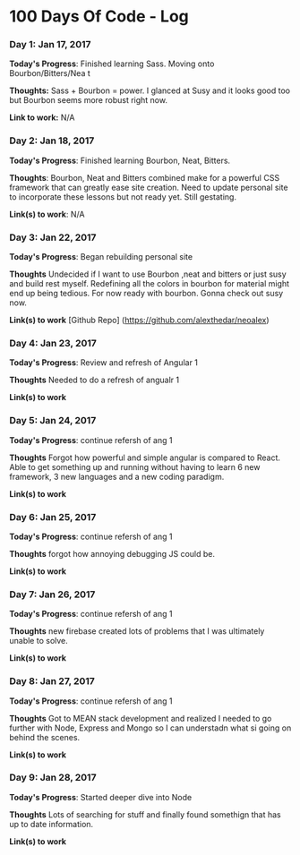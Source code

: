 # 100 Days Of Code - Log

### Day 1: Jan 17, 2017


**Today's Progress**: Finished learning Sass.  Moving onto Bourbon/Bitters/Nea t

**Thoughts:** Sass + Bourbon = power.  I glanced at Susy and it looks good too but Bourbon seems more robust right now.  

**Link to work:** N/A

### Day 2: Jan 18, 2017


**Today's Progress**: Finished learning Bourbon, Neat, Bitters.

**Thoughts**: Bourbon, Neat and Bitters combined make for a powerful CSS framework that can greatly ease site creation.  Need to update personal site to incorporate these lessons but not ready yet.  Still gestating.

**Link(s) to work**: N/A


### Day 3: Jan 22, 2017

**Today's Progress**: Began rebuilding personal site

**Thoughts** Undecided if I want to use Bourbon ,neat and bitters or just susy and build rest myself.  Redefining all the colors in bourbon for material might end up being tedious.  For now ready with bourbon.  Gonna check out susy now.

**Link(s) to work**  [Github Repo] (https://github.com/alexthedar/neoalex)

### Day 4: Jan 23, 2017

**Today's Progress**: Review and refresh of Angular 1

**Thoughts** Needed to do a refresh of angualr 1

**Link(s) to work**  

### Day 5: Jan 24, 2017

**Today's Progress**: continue refersh of ang 1

**Thoughts** Forgot how powerful and simple angular is compared to React.  Able to get something up and running without having to learn 6 new framework, 3 new languages and a new coding paradigm.

**Link(s) to work** 


### Day 6: Jan 25, 2017

**Today's Progress**: continue refersh of ang 1

**Thoughts** forgot how annoying debugging JS could be.

**Link(s) to work** 

### Day 7: Jan 26, 2017

**Today's Progress**: continue refersh of ang 1

**Thoughts** new firebase created lots of problems that I was ultimately unable to solve.

**Link(s) to work** 

### Day 8: Jan 27, 2017

**Today's Progress**: continue refersh of ang 1

**Thoughts** Got to MEAN stack development and realized I needed to go further with Node, Express and Mongo so I can understadn what si going on behind the scenes.

**Link(s) to work** 

### Day 9: Jan 28, 2017

**Today's Progress**: Started deeper dive into Node

**Thoughts** Lots of searching for stuff and finally found somethign that has up to date information.

**Link(s) to work** 
